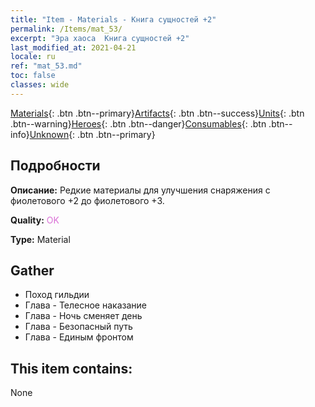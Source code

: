 ```yaml
---
title: "Item - Materials - Книга сущностей +2"
permalink: /Items/mat_53/
excerpt: "Эра хаоса  Книга сущностей +2"
last_modified_at: 2021-04-21
locale: ru
ref: "mat_53.md"
toc: false
classes: wide
---
```

 [Materials](/ru/Items/){: .btn .btn--primary}[Artifacts](/ru/Items/Artifacts/){: .btn .btn--success}[Units](/ru/Items/Units/){: .btn .btn--warning}[Heroes](/ru/Items/Heroes/){: .btn .btn--danger}[Consumables](/ru/Items/Consumables/){: .btn .btn--info}[Unknown](/ru/Items/Unknown/){: .btn .btn--primary}

## Подробности
 **Описание:** Редкие материалы для улучшения снаряжения c фиолетового +2 до фиолетового +3.

 **Quality:** <span style="color: #DA70D6">OK</span>

 **Type:** Material

## Gather

*    Поход гильдии 
*    Глава - Телесное наказание 
*    Глава - Ночь сменяет день 
*    Глава - Безопасный путь 
*    Глава - Единым фронтом 

## This item contains:

  None

